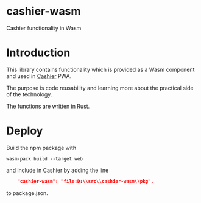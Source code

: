 # cashier-wasm
Cashier functionality in Wasm

# Introduction

This library contains functionality which is provided as a Wasm component and used in [Cashier](https://cashier.alensiljak.eu.org) PWA.

The purpose is code reusability and learning more about the practical side of the technology.

The functions are written in Rust.

# Deploy

Build the npm package with

```shell
wasm-pack build --target web
```

and include in Cashier by adding the line

```json
    "cashier-wasm": "file:D:\\src\\cashier-wasm\\pkg",
```
to package.json.
